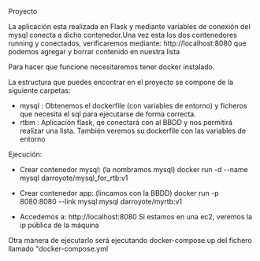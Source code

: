 Proyecto

La aplicación esta realizada en Flask y mediante variables de conexión del mysql conecta a dicho contenedor.Una vez esta los dos contenedores running y conectados, verificaremos mediante: http://localhost:8080 que podemos agregar y borrar contenido en nuestra lista

Para hacer que funcione necesitaremos tener docker instalado.

La estructura que puedes encontrar en el proyecto se compone de la siguiente carpetas:

  - mysql : Obtenemos el dockerfile (con variables de entorno) y ficheros que necesita el sql para ejecutarse de forma correcta.
  - rtbm : Aplicación flask, qe conectará con al BBDD y nos permitirá realizar una lista. También veremos su dockerfile con las variables de entorno

Ejecución:

  - Crear contenedor mysql: (la nombramos mysql)
      docker run -d --name mysql darroyote/mysql_for_rtb:v1
  
  - Crear contenedor app: (lincamos con la BBDD)
      docker run -p 8080:8080 --link mysql:mysql darroyote/myrtb:v1
  
  - Accedemos a: http://localhost:8080 Si estamos en una ec2, veremos la ip pública de la máquina      

Otra manera de ejecutarlo será ejecutando docker-compose up del fichero llamado "docker-compose.yml
